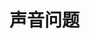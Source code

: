 # 声音问题

### &#x20;<a href="#f0-9f-91-89-e7-94-b5-e8-84-91-e5-bd-95-e5-88-b6-e6-b2-a1-e6-9c-89-e5-a3-b0-e9-9f-b3" id="f0-9f-91-89-e7-94-b5-e8-84-91-e5-bd-95-e5-88-b6-e6-b2-a1-e6-9c-89-e5-a3-b0-e9-9f-b3"></a>
